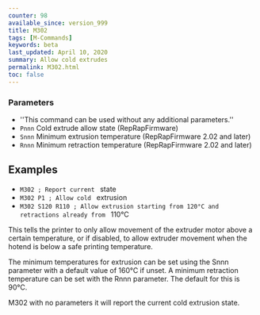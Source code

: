 ```yaml
---
counter: 98
available_since: version_999
title: M302
tags: [M-Commands] 
keywords: beta 
last_updated: April 10, 2020 
summary: Allow cold extrudes 
permalink: M302.html
toc: false 
---
```



### Parameters

* ''This command can be used without any additional parameters.''
* `Pnnn` Cold extrude allow state (RepRapFirmware)
* `Snnn` Minimum extrusion temperature (RepRapFirmware 2.02 and later)
* `Rnnn` Minimum retraction temperature (RepRapFirmware 2.02 and later)

## Examples

* ` M302 ; Report current  ` state
* ` M302 P1 ; Allow cold  ` extrusion
* ` M302 S120 R110 ; Allow extrusion starting from 120°C and retractions already from  ` 110°C

This tells the printer to only allow movement of the extruder motor above a certain temperature, or if disabled, to allow extruder movement when the hotend is below a safe printing temperature.

The minimum temperatures for extrusion can be set using the Snnn parameter with a default value of 160°C if unset. A minimum retraction temperature can be set with the Rnnn parameter. The default for this is 90°C.

M302 with no parameters it will report the current cold extrusion state.

